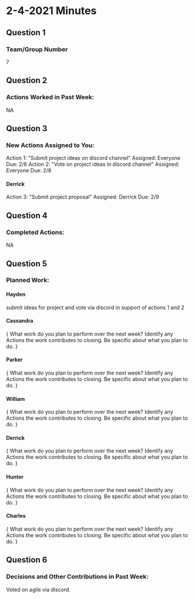 # 2-4-2021 Minutes

## Question 1
### Team/Group Number

7

## Question 2
### Actions Worked in Past Week:

NA

## Question 3
### New Actions Assigned to You:

Action 1: "Submit project ideas on discord channel" Assigned: Everyone Due: 2/6
Action 2: "Vote on project ideas in discord channel" Assigned: Everyone Due: 2/8

#### Derrick

Action 3: "Submit project proposal" Assigned: Derrick Due: 2/9

## Question 4
### Completed Actions:

NA

## Question 5
### Planned Work:

#### Hayden

submit ideas for project and vote via discord in support of actions 1 and 2

#### Cassandra

{ What work do you plan to perform over the next week? Identify any Actions the work contributes to closing. Be specific about what you plan to do. }

#### Parker

{ What work do you plan to perform over the next week? Identify any Actions the work contributes to closing. Be specific about what you plan to do. }

#### William

{ What work do you plan to perform over the next week? Identify any Actions the work contributes to closing. Be specific about what you plan to do. }

#### Derrick

{ What work do you plan to perform over the next week? Identify any Actions the work contributes to closing. Be specific about what you plan to do. }

#### Hunter

{ What work do you plan to perform over the next week? Identify any Actions the work contributes to closing. Be specific about what you plan to do. }

#### Charles

{ What work do you plan to perform over the next week? Identify any Actions the work contributes to closing. Be specific about what you plan to do. }

## Question 6
### Decisions and Other Contributions in Past Week:

Voted on agile via discord.	
